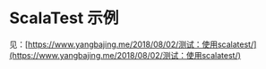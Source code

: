 # ScalaTest 示例

见：[https://www.yangbajing.me/2018/08/02/测试：使用scalatest/](https://www.yangbajing.me/2018/08/02/测试：使用scalatest/)

